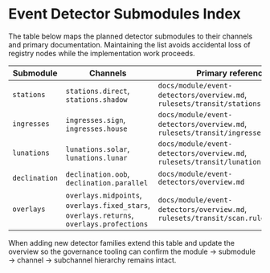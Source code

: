 # Event Detector Submodules Index

The table below maps the planned detector submodules to their channels and primary documentation. Maintaining the list avoids accidental loss of registry nodes while the implementation work proceeds.

| Submodule | Channels | Primary references |
| --- | --- | --- |
| `stations` | `stations.direct`, `stations.shadow` | `docs/module/event-detectors/overview.md`, `rulesets/transit/stations.ruleset.md` |
| `ingresses` | `ingresses.sign`, `ingresses.house` | `docs/module/event-detectors/overview.md`, `rulesets/transit/ingresses.ruleset.md` |
| `lunations` | `lunations.solar`, `lunations.lunar` | `docs/module/event-detectors/overview.md`, `rulesets/transit/lunations.ruleset.md` |
| `declination` | `declination.oob`, `declination.parallel` | `docs/module/event-detectors/overview.md` |
| `overlays` | `overlays.midpoints`, `overlays.fixed_stars`, `overlays.returns`, `overlays.profections` | `docs/module/event-detectors/overview.md`, `rulesets/transit/scan.ruleset.md` |

When adding new detector families extend this table and update the overview so the governance tooling can confirm the module → submodule → channel → subchannel hierarchy remains intact.
